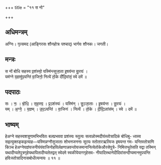 +++
title = "११ स नो"

+++
## अधिमन्त्रम्
अग्निः। गृत्समद (आङ्गिरसः शौनहोत्रः पश्चाद्) भार्गवः शौनकः। जगती।

## मन्त्रः
स नो॑ बोधि सहस्य प्र॒शंस्यो॒ यस्मि॑न्त्सुजा॒ता इ॒षय॑न्त सू॒रयः॑ ।  
यम॑ग्ने य॒ज्ञमु॑प॒यन्ति॑ वा॒जिनो॒ नित्ये॑ तो॒के दी॑दि॒वांसं॒ स्वे दमे॑ ॥

## पदपाठः
सः । नः॒ । बो॒धि॒ । स॒ह॒स्य॒ । प्र॒ऽशंस्यः॑ । यस्मि॑न् । सु॒ऽजा॒ताः । इ॒षय॑न्त । सू॒रयः॑ ।  
यम् । अ॒ग्ने॒ । य॒ज्ञम् । उ॒प॒ऽयन्ति॑ । वा॒जिनः॑ । नित्ये॑ । तो॒के । दी॒दि॒ऽवांस॑म् । स्वे । दमे॑ ॥

## भाष्यम्
हेअग्ने सहस्यशत्रूणामभिभवितः बलप्रभववा प्रशंस्यः स्तुत्यः सत्वन्नोस्मदीयंस्तोत्रादिकं बोधिबु- ध्यस्व सइत्युक्तङ्कइत्याह—यस्मिन्नग्नौसुजाताः शोभनजननाः सूरयः स्तोतारऋत्विजः इषयन्त गम- यन्तिस्तोत्राणि किञ्च हेअग्नेयज्ञंयजनीयंयंवाजिनोहविर्लक्षणान्नवन्तोयजमानानित्येतोकेऔरसेपुत्रे- निमित्तभूतेसति यद्वा तस्मिन् यथादीप्यतेपुत्रगृहेयथापितादीप्यतेतद्वत् स्वेदमे स्वकीयेयागगृहेसव- नीयादिस्थानेदीदिवांसन्दीप्यमानमुपयन्ति हविःस्तोत्रादिनासबोधीत्यन्वयः ॥ ११ ॥